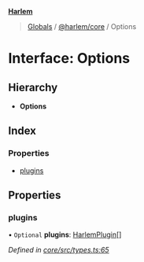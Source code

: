 **[Harlem](../README.md)**

> [Globals](../README.md) / [@harlem/core](../modules/_harlem_core.md) / Options

# Interface: Options

## Hierarchy

* **Options**

## Index

### Properties

* [plugins](_harlem_core.options.md#plugins)

## Properties

### plugins

• `Optional` **plugins**: [HarlemPlugin](_harlem_core.harlemplugin.md)[]

*Defined in [core/src/types.ts:65](https://github.com/andrewcourtice/harlem/blob/24564e7/core/src/types.ts#L65)*
